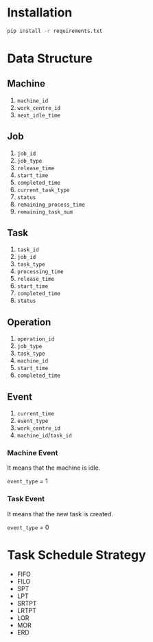 # Installation

```bash
pip install -r requirements.txt
```

# Data Structure

## Machine

1. `machine_id`
2. `work_centre_id`
3. `next_idle_time`

## Job

1. `job_id`
2. `job_type`
3. `release_time`
4. `start_time`
5. `completed_time`
6. `current_task_type`
7. `status`
8. `remaining_process_time`
9. `remaining_task_num`

## Task

1. `task_id`
2. `job_id`
3. `task_type`
4. `processing_time`
5. `release_time`
6. `start_time`
7. `completed_time`
8. `status`

## Operation

1. `operation_id`
2. `job_type`
3. `task_type`
4. `machine_id`
5. `start_time`
6. `completed_time`

## Event

1. `current_time`
2. `event_type`
3. `work_centre_id`
4. `machine_id`/`task_id`

### Machine Event

It means that the machine is idle.

`event_type` = 1

### Task Event

It means that the new task is created.

`event_type` = 0

# Task Schedule Strategy

- FIFO
- FILO
- SPT
- LPT
- SRTPT
- LRTPT
- LOR
- MOR
- ERD
